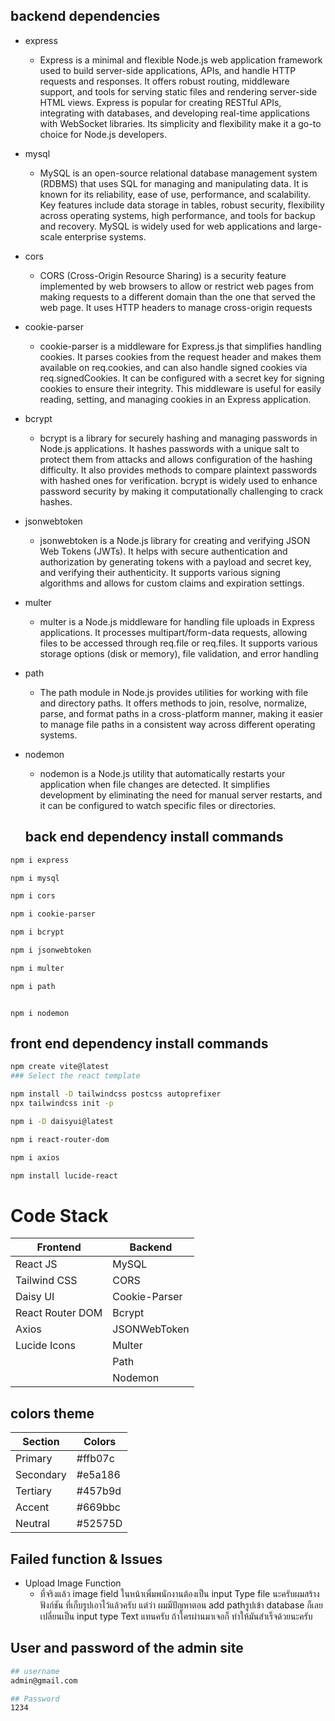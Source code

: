 ## backend dependencies
- express
    * Express is a minimal and flexible Node.js web application framework used to build server-side applications, APIs, and handle HTTP requests and responses. It offers robust routing, middleware support, and tools for serving static files and rendering server-side HTML views. Express is popular for creating RESTful APIs, integrating with databases, and developing real-time applications with WebSocket libraries. Its simplicity and flexibility make it a go-to choice for Node.js developers.
- mysql
    * MySQL is an open-source relational database management system (RDBMS) that uses SQL for managing and manipulating data. It is known for its reliability, ease of use, performance, and scalability. Key features include data storage in tables, robust security, flexibility across operating systems, high performance, and tools for backup and recovery. MySQL is widely used for web applications and large-scale enterprise systems.
- cors
  - CORS (Cross-Origin Resource Sharing) is a security feature implemented by web browsers to allow or restrict web pages from making requests to a different domain than the one that served the web page. It uses HTTP headers to manage cross-origin requests 
- cookie-parser
    - cookie-parser is a middleware for Express.js that simplifies handling cookies. It parses cookies from the request header and makes them available on req.cookies, and can also handle signed cookies via req.signedCookies. It can be configured with a secret key for signing cookies to ensure their integrity. This middleware is useful for easily reading, setting, and managing cookies in an Express application.
- bcrypt
   - bcrypt is a library for securely hashing and managing passwords in Node.js applications. It hashes passwords with a unique salt to protect them from attacks and allows configuration of the hashing difficulty. It also provides methods to compare plaintext passwords with hashed ones for verification. bcrypt is widely used to enhance password security by making it computationally challenging to crack hashes. 
- jsonwebtoken
   - jsonwebtoken is a Node.js library for creating and verifying JSON Web Tokens (JWTs). It helps with secure authentication and authorization by generating tokens with a payload and secret key, and verifying their authenticity. It supports various signing algorithms and allows for custom claims and expiration settings. 
- multer
  - multer is a Node.js middleware for handling file uploads in Express applications. It processes multipart/form-data requests, allowing files to be accessed through req.file or req.files. It supports various storage options (disk or memory), file validation, and error handling 
- path
   - The path module in Node.js provides utilities for working with file and directory paths. It offers methods to join, resolve, normalize, parse, and format paths in a cross-platform manner, making it easier to manage file paths in a consistent way across different operating systems.
- nodemon
   - nodemon is a Node.js utility that automatically restarts your application when file changes are detected. It simplifies development by eliminating the need for manual server restarts, and it can be configured to watch specific files or directories.

   ## back end dependency install commands

```bash
npm i express
```
```bash
npm i mysql
```
```bash
npm i cors
```
```bash
npm i cookie-parser
```
```bash
npm i bcrypt
```
```bash
npm i jsonwebtoken
```
```bash
npm i multer
```
```bash
npm i path

```
```

npm i nodemon
```
## front end dependency install commands
```bash
npm create vite@latest
### Select the react template 
```
```bash
npm install -D tailwindcss postcss autoprefixer
npx tailwindcss init -p
```
```bash
npm i -D daisyui@latest
```
```bash
npm i react-router-dom
```
```bash
npm i axios
```
```bash
npm install lucide-react
```


# Code Stack

| Frontend            | Backend         |
|---------------------|-----------------|
| React JS            | MySQL           |
| Tailwind CSS        | CORS            |
| Daisy UI            | Cookie-Parser   |
| React Router DOM    | Bcrypt          |
| Axios               | JSONWebToken    |
| Lucide Icons        | Multer          |
|                     | Path            |
|                     | Nodemon         |


## colors theme
| Section  | Colors   |
|----------|----------|
| Primary  | #ffb07c  |
| Secondary| #e5a186  |
| Tertiary | #457b9d  |
| Accent   | #669bbc  |
| Neutral  | #52575D  |

## Failed function & Issues 

- Upload Image Function
     - ที่จริงแล้ว image field ในหน้าเพิ่มพนักงานต้องเป็น input Type file นะครับผมสร้างฟังก์ชัน ที่เก็บรูปเอาไว้แล้วครับ แต่ว่า ผมมีปัญหาตอน add pathรูปเข้า database ก็เลยเปลี่ยนเป็น input type Text แทนครับ ถ้าใครผ่านมาเจอก็ ทำให้มันสำเร็จด้วยนะครับ

         
## User and password of the admin site

```bash
## username
admin@gmail.com
```
```bash
## Password
1234
```